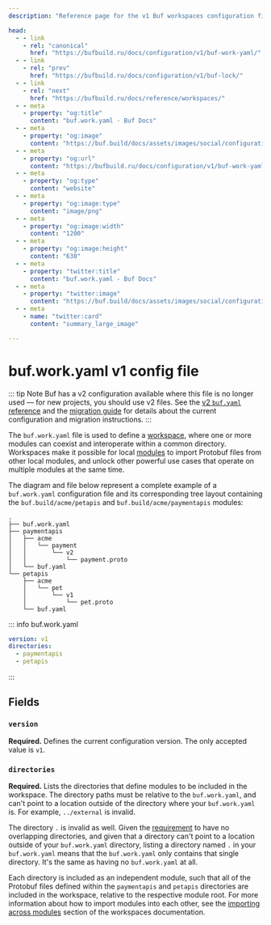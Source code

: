 ```yaml
---
description: "Reference page for the v1 Buf workspaces configuration file"

head:
  - - link
    - rel: "canonical"
      href: "https://bufbuild.ru/docs/configuration/v1/buf-work-yaml/"
  - - link
    - rel: "prev"
      href: "https://bufbuild.ru/docs/configuration/v1/buf-lock/"
  - - link
    - rel: "next"
      href: "https://bufbuild.ru/docs/reference/workspaces/"
  - - meta
    - property: "og:title"
      content: "buf.work.yaml - Buf Docs"
  - - meta
    - property: "og:image"
      content: "https://buf.build/docs/assets/images/social/configuration/v1/buf-work-yaml.png"
  - - meta
    - property: "og:url"
      content: "https://bufbuild.ru/docs/configuration/v1/buf-work-yaml/"
  - - meta
    - property: "og:type"
      content: "website"
  - - meta
    - property: "og:image:type"
      content: "image/png"
  - - meta
    - property: "og:image:width"
      content: "1200"
  - - meta
    - property: "og:image:height"
      content: "630"
  - - meta
    - property: "twitter:title"
      content: "buf.work.yaml - Buf Docs"
  - - meta
    - property: "twitter:image"
      content: "https://buf.build/docs/assets/images/social/configuration/v1/buf-work-yaml.png"
  - - meta
    - name: "twitter:card"
      content: "summary_large_image"

---
```


# buf.work.yaml v1 config file

::: tip Note
Buf has a v2 configuration available where this file is no longer used — for new projects, you should use v2 files. See the [v2 `buf.yaml` reference](../../v2/buf-yaml/) and the [migration guide](../../../migration-guides/migrate-v2-config-files/) for details about the current configuration and migration instructions.
:::

The `buf.work.yaml` file is used to define a [workspace](../../../reference/workspaces/), where one or more modules can coexist and interoperate within a common directory. Workspaces make it possible for local [modules](../../../cli/modules-workspaces/) to import Protobuf files from other local modules, and unlock other powerful use cases that operate on multiple modules at the same time.

The diagram and file below represent a complete example of a `buf.work.yaml` configuration file and its corresponding tree layout containing the `buf.build/acme/petapis` and `buf.build/acme/paymentapis` modules:

```text
.
├── buf.work.yaml
├── paymentapis
│   ├── acme
│   │   └── payment
│   │       └── v2
│   │           └── payment.proto
│   └── buf.yaml
└── petapis
    ├── acme
    │   └── pet
    │       └── v1
    │           └── pet.proto
    └── buf.yaml
```

::: info buf.work.yaml

```yaml
version: v1
directories:
  - paymentapis
  - petapis
```

:::

## Fields

### `version`

**Required.** Defines the current configuration version. The only accepted value is `v1`.

### `directories`

**Required.** Lists the directories that define modules to be included in the workspace. The directory paths must be relative to the `buf.work.yaml`, and can't point to a location outside of the directory where your `buf.work.yaml` is. For example, `../external` is invalid.

The directory `.` is invalid as well. Given the [requirement](../../../reference/workspaces/#additional-requirements) to have no overlapping directories, and given that a directory can't point to a location outside of your `buf.work.yaml` directory, listing a directory named `.` in your `buf.work.yaml` means that the `buf.work.yaml` only contains that single directory. It's the same as having no `buf.work.yaml` at all.

Each directory is included as an independent module, such that all of the Protobuf files defined within the `paymentapis` and `petapis` directories are included in the workspace, relative to the respective module root. For more information about how to import modules into each other, see the [importing across modules](../../../reference/workspaces/#importing-across-modules) section of the workspaces documentation.
